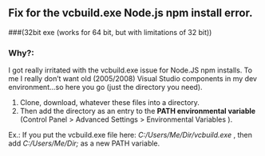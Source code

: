 ## Fix for the vcbuild.exe Node.js npm install error. 
###(32bit exe (works for 64 bit, but with limitations of 32 bit))

### Why?:
I got really irritated with the vcbuild.exe issue for Node.JS npm installs. To me I really don’t want old (2005/2008) Visual Studio components in my dev environment…so here you go (just the directory you need). 

1. Clone, download, whatever these files into a directory. 
2. Then add the directory as an entry to the **PATH environmental variable** (Control Panel > Advanced Settings > Environmental Variables ).

Ex.: If you put the vcbuild.exe file here: *C:/Users/Me/Dir/vcbuild.exe* ,
then add *C:/Users/Me/Dir;* as a new PATH variable.
